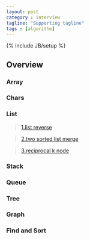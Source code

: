 ```yaml
---
layout: post
category : interview
tagline: "Supporting tagline"
tags : [algorithm]
---
```

{% include JB/setup %}

## Overview



### Array

### Chars

### List
> [1.list reverse](http://lkkandsyf.github.com/_post/Algorithm/)

> [2.two sorted list merge]()

> [3.reciprocal k node]()

### Stack

###	Queue

### Tree

### Graph

### Find and Sort

